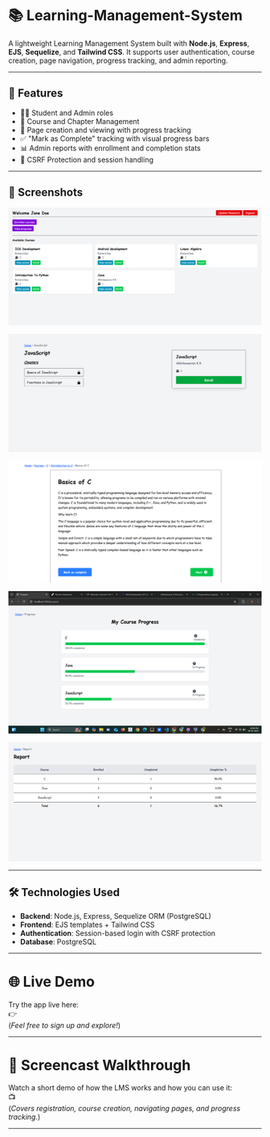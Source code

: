 # 📚 Learning-Management-System

A lightweight Learning Management System built with **Node.js**, **Express**, **EJS**, **Sequelize**, and **Tailwind CSS**. It supports user authentication, course creation, page navigation, progress tracking, and admin reporting.

---

## 🚀 Features

- 🧑‍🎓 Student and Admin roles
- 📘 Course and Chapter Management
- 📄 Page creation and viewing with progress tracking
- ✅ "Mark as Complete" tracking with visual progress bars
- 📊 Admin reports with enrollment and completion stats
- 🔐 CSRF Protection and session handling

---

## 📸 Screenshots

![Student Home Page](./assets/screenshots/student-home.png)

![Student Course Page](./assets/screenshots/student-course.png)

![Student Page View](./assets/screenshots/student-page-view.png)

![Progess Report](./assets/screenshots/progress-report.png)

![Admin Report](./assets/screenshots/admin-report.png)

---

## 🛠️ Technologies Used

- **Backend**: Node.js, Express, Sequelize ORM (PostgreSQL)
- **Frontend**: EJS templates + Tailwind CSS
- **Authentication**: Session-based login with CSRF protection
- **Database**: PostgreSQL

---

# 🌐 Live Demo

Try the app live here:  
👉 []()  
(_Feel free to sign up and explore!_)

---

# 🎥 Screencast Walkthrough

Watch a short demo of how the LMS works and how you can use it:  
📺 []()  
(_Covers registration, course creation, navigating pages, and progress tracking._)

---
